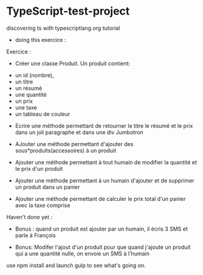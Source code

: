 # TypeScript-test-project
discovering ts with typescriptlang.org tutorial

+ doing this exercice :

Exercice : 

* Créer une classe Produit. Un produit contient:
- un id (nombre),
- un titre
- un résumé
- une quantité
- un prix
- une taxe
- un tableau de couleur

* Ecrire une méthode permettant de retourner le titre le résumé et le prix dans un joli paragraphe 
  et dans une div Jumbotron
* AJouter une méthode permettant d'ajouter des sous*produits(accessoires) à un produit

* Ajouter une méthode permettant à tout humain de modifier la quantité et le prix d'un produit

* Ajouter une méthode permettant à un humain d'ajouter et de supprimer un produit dans un panier

* Ajouter une méthode permettant de calculer le prix total d'un panier avec la taxe comprise



Haven't done yet :

* Bonus : quand un produit est ajouter par un humain, il écris 3 SMS et parle à François

* Bonus: Modifer l'ajout d'un produit pour que quand j'ajoute un produit qui a une quantité nulle, on envoie un SMS à l'humain  


use npm install and launch gulp to see what's going on.
